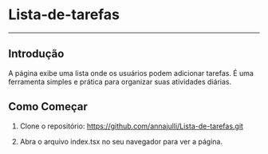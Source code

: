 # Lista-de-tarefas
---
## Introdução
A página exibe uma lista onde os usuários podem adicionar tarefas. É uma ferramenta simples e prática para organizar suas atividades diárias.

## Como Começar
1. Clone o repositório:
https://github.com/annajulli/Lista-de-tarefas.git

2. Abra o arquivo index.tsx no seu navegador para ver a página.
